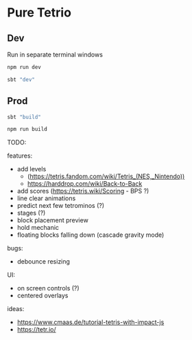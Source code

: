 # Pure Tetrio

## Dev

Run in separate terminal windows
```zsh
npm run dev
```
```zsh
sbt "dev"
```

## Prod
```zsh
sbt "build"
```
```zsh
npm run build
```

TODO:

features:
- add levels 
    - (https://tetris.fandom.com/wiki/Tetris_(NES,_Nintendo))
    - https://harddrop.com/wiki/Back-to-Back
- add scores (https://tetris.wiki/Scoring - BPS ?)
- line clear animations
- predict next few tetrominos (?)
- stages (?)
- block placement preview
- hold mechanic
- floating blocks falling down (cascade gravity mode)

bugs:
- debounce resizing

UI:
- on screen controls (?)
- centered overlays

ideas: 
- https://www.cmaas.de/tutorial-tetris-with-impact-js
- https://tetr.io/